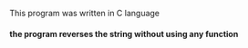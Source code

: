 <p>This program was written in C language</p>
<h4>the program reverses the string without using any function</h4>